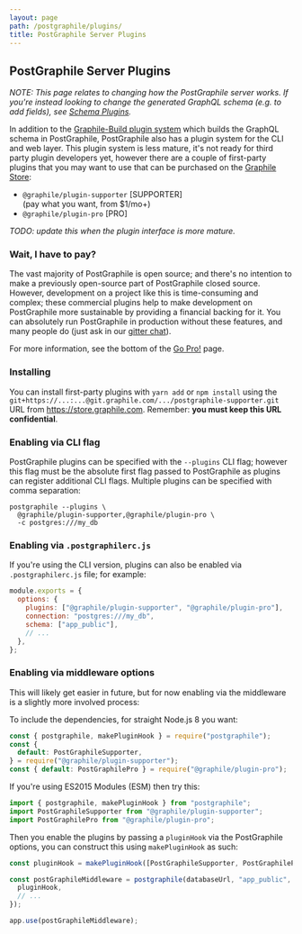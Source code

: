 ```yaml
---
layout: page
path: /postgraphile/plugins/
title: PostGraphile Server Plugins
---
```


## PostGraphile Server Plugins

_NOTE: This page relates to changing how the PostGraphile server works. If you're instead looking to change the generated GraphQL schema (e.g. to add fields), see [Schema Plugins](/postgraphile/extending/)._

In addition to the [Graphile-Build plugin system](/postgraphile/extending/)
which builds the GraphQL schema in PostGraphile, PostGraphile also has a plugin
system for the CLI and web layer. This plugin system is less mature, it's not
ready for third party plugin developers yet, however there are a couple of
first-party plugins that you may want to use that can be purchased on the
[Graphile Store](https://store.graphile.com):

* `@graphile/plugin-supporter` [SUPPORTER]  
  (pay what you want, from $1/mo+)
* `@graphile/plugin-pro` [PRO]

_TODO: update this when the plugin interface is more mature._

### Wait, I have to pay?

The vast majority of PostGraphile is open source; and there's no intention to
make a previously open-source part of PostGraphile closed source. However,
development on a project like this is time-consuming and complex; these
commercial plugins help to make development on PostGraphile more sustainable by
providing a financial backing for it. You can absolutely run PostGraphile in
production without these features, and many people do (just ask in our [gitter
chat](https://gitter.im/graphile/postgraphile)).

For more information, see the bottom of the [Go Pro!](/postgraphile/pricing/) page.

### Installing

You can install first-party plugins with `yarn add` or `npm install` using the
`git+https://...:...@git.graphile.com/.../postgraphile-supporter.git` URL from
https://store.graphile.com. Remember: **you must keep this URL confidential**.

### Enabling via CLI flag

PostGraphile plugins can be specified with the `--plugins` CLI flag; however
this flag must be the absolute first flag passed to PostGraphile as plugins can
register additional CLI flags. Multiple plugins can be specified with comma
separation:

```
postgraphile --plugins \
  @graphile/plugin-supporter,@graphile/plugin-pro \
  -c postgres:///my_db
```

### Enabling via `.postgraphilerc.js`

If you're using the CLI version, plugins can also be enabled via
`.postgraphilerc.js` file; for example:

```js
module.exports = {
  options: {
    plugins: ["@graphile/plugin-supporter", "@graphile/plugin-pro"],
    connection: "postgres:///my_db",
    schema: ["app_public"],
    // ...
  },
};
```

### Enabling via middleware options

This will likely get easier in future, but for now enabling via the middleware
is a slightly more involved process:

To include the dependencies, for straight Node.js 8 you want:

```js
const { postgraphile, makePluginHook } = require("postgraphile");
const {
  default: PostGraphileSupporter,
} = require("@graphile/plugin-supporter");
const { default: PostGraphilePro } = require("@graphile/plugin-pro");
```

If you're using ES2015 Modules (ESM) then try this:

```js
import { postgraphile, makePluginHook } from "postgraphile";
import PostGraphileSupporter from "@graphile/plugin-supporter";
import PostGraphilePro from "@graphile/plugin-pro";
```

Then you enable the plugins by passing a `pluginHook` via the PostGraphile
options, you can construct this using `makePluginHook` as such:

```js
const pluginHook = makePluginHook([PostGraphileSupporter, PostGraphilePro]);

const postGraphileMiddleware = postgraphile(databaseUrl, "app_public", {
  pluginHook,
  // ...
});

app.use(postGraphileMiddleware);
```
